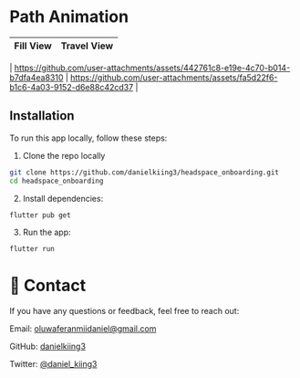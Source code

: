 # Path Animation

| Fill View  | Travel View |
| ------------- | ------------- |
| 
https://github.com/user-attachments/assets/442761c8-e19e-4c70-b014-b7dfa4ea8310
| 
https://github.com/user-attachments/assets/fa5d22f6-b1c6-4a03-9152-d6e88c42cd37
|

## Installation
To run this app locally, follow these steps:

1. Clone the repo locally

```bash
git clone https://github.com/danielkiing3/headspace_onboarding.git
cd headspace_onboarding
```
2. Install dependencies:
```bash
flutter pub get
```
3. Run the app:
```bash
flutter run
```

# 💬 Contact
If you have any questions or feedback, feel free to reach out:

Email: oluwaferanmiidaniel@gmail.com

GitHub: [danielkiing3](https://github.com/danielkiing3)

Twitter: [@daniel_kiing3](https://twitter.com/daniel_kiing3)
